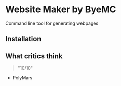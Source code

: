 # Website Maker by ByeMC
Command line tool for generating webpages

## Installation

## What critics think
> "10/10"
 - PolyMars